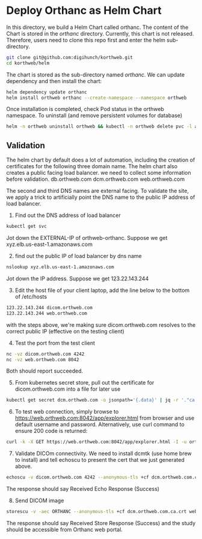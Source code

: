 # Deploy Orthanc as Helm Chart
In this directory, we build a Helm Chart called orthanc. The content of the Chart is stored in the *orthanc* directory. Currently, this chart is not released. Therefore, users need to clone this repo first and enter the helm sub-directory.
```sh
git clone git@github.com:digihunch/korthweb.git
cd korthweb/helm
```
The chart is stored as the sub-directory named *orthanc*. We can update dependency and then install the chart:
```sh
helm dependency update orthanc
helm install orthweb orthanc --create-namespace --namespace orthweb 
```
Once installation is completed, check Pod status in the orthweb namespace. To uninstall (and remove persistent volumes for database) 
```sh
helm -n orthweb uninstall orthweb && kubectl -n orthweb delete pvc -l app.kubernetes.io/component=postgresql 
```
## Validation
The helm chart by default does a lot of automation, including the creation of certificates for the following three domain name. The helm chart also creates a public facing load balancer. we need to collect some information before validation.
db.orthweb.com
dcm.orthweb.com
web.orthweb.com

The second and third DNS names are external facing. To validate the site, we apply a trick to artificially point the DNS name to the public IP address of load balancer.

1. Find out the DNS address of load balancer
```sh
kubectl get svc 
``` 
Jot down the EXTERNAL-IP of orthweb-orthanc.  Suppose we get xyz.elb.us-east-1.amazonaws.com

2. find out the public IP of load balancer by dns name
```sh
nslookup xyz.elb.us-east-1.amazonaws.com
```
Jot down the IP address. Suppose we get 123.22.143.244

3. Edit the host file of your client laptop, add the line below to the bottom of /etc/hosts
```sh
123.22.143.244 dicom.orthweb.com
123.22.143.244 web.orthweb.com
```
with the steps above, we're making sure dicom.orthweb.com resolves to the correct public IP (effective on the testing client)

4. Test the port from the test client
```sh
nc -vz dicom.orthweb.com 4242
nc -vz web.orthweb.com 8042
```
Both should report succeeded.

5. From kubernetes secret store, pull out the certificate for dicom.orthweb.com into a file for later use
```sh
kubectl get secret dcm.orthweb.com -o jsonpath='{.data}' | jq -r '."ca.crt"' | base64 --decode > dcm.orthweb.com.ca.crt
```

6. To test web connection, simply browse to https://web.orthweb.com:8042/app/explorer.html from browser and use default username and password. Alternatively, use curl command to ensure 200 code is returned:
```sh
curl -k -X GET https://web.orthweb.com:8042/app/explorer.html -I -u orthanc:orthanc
```

7. Validate DICOm connectivity. We need to install dcmtk (use home brew to install) and tell echoscu to present the cert that we just generated above.
```sh
echoscu -v dicom.orthweb.com 4242 --anonymous-tls +cf dcm.orthweb.com.ca.crt
```
The response should say Received Echo Response (Success)

8. Send DICOM image
```sh
storescu -v -aec ORTHANC --anonymous-tls +cf dcm.orthweb.com.ca.crt web.orthweb.com 4242 ~/Downloads/CR.dcm
```
The response should say Received Store Response (Success) and the study should be accessible from Orthanc web portal.
